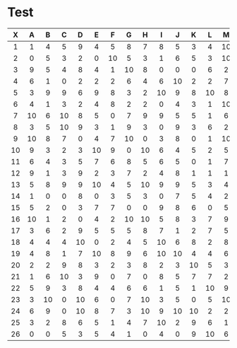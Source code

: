 # Test

|X|A|B|C|D|E|F|G|H|I|J|K|L|M|N|O|P|Q|R|S|T|U|V|W|X|Y|Z|
|:-------:|:-------:|:-------:|:-------:|:-------:|:-------:|:-------:|:-------:|:-------:|:-------:|:-------:|:-------:|:-------:|:-------:|:-------:|:-------:|:-------:|:-------:|:-------:|:-------:|:-------:|:-------:|:-------:|:-------:|:-------:|:-------:|:-------:|
|1|1|4|5|9|4|5|8|7|8|5|3|4|10|6|9|6|9|8|10|7|2|6|3|0|6|7|
|2|0|5|3|2|0|10|5|3|1|6|5|3|10|3|2|10|2|9|1|3|10|8|8|8|0|3|
|3|9|5|4|8|4|1|10|8|0|0|0|6|2|9|10|3|3|5|5|2|9|7|7|7|7|10|
|4|6|1|0|2|2|2|6|4|6|10|2|2|7|9|0|8|4|4|1|0|1|9|2|8|0|5|
|5|3|9|9|6|9|8|3|2|10|9|8|10|8|3|9|0|0|7|3|0|0|10|7|5|1|5|
|6|4|1|3|2|4|8|2|2|0|4|3|1|10|7|5|2|10|10|3|10|3|1|6|10|2|2|
|7|10|6|10|8|5|0|7|9|9|5|5|1|6|7|1|6|1|4|6|4|6|6|8|6|9|8|
|8|3|5|10|9|3|1|9|3|0|9|3|6|2|2|6|9|10|3|4|9|5|5|0|5|4|4|
|9|10|8|7|0|4|7|10|0|3|8|0|1|10|3|5|1|3|10|10|3|3|0|3|5|0|3|
|10|9|3|2|3|10|9|0|10|6|4|5|2|5|9|7|8|3|0|9|2|4|3|8|2|8|6|
|11|6|4|3|5|7|6|8|5|6|5|0|1|7|0|3|4|4|2|0|7|3|0|5|7|7|0|
|12|9|1|3|9|2|3|7|2|4|8|1|1|1|6|3|8|9|8|3|2|3|0|7|0|2|9|
|13|5|8|9|9|10|4|5|10|9|9|5|3|4|4|4|0|4|0|10|4|7|10|3|2|8|3|
|14|1|0|0|8|0|3|5|3|0|7|5|4|2|2|0|0|5|5|0|8|10|2|8|1|10|3|
|15|5|2|0|3|7|7|0|0|9|8|6|0|5|10|0|4|6|1|5|2|7|9|8|2|2|7|
|16|10|1|2|0|4|2|10|10|5|8|3|7|9|2|1|5|2|7|10|5|0|5|6|7|10|3|
|17|3|6|2|9|5|5|5|8|7|1|2|7|5|10|0|6|0|4|5|0|1|4|3|0|7|2|
|18|4|4|4|10|0|2|4|5|10|6|8|2|8|6|9|4|5|4|1|6|0|0|7|2|8|10|
|19|4|8|1|7|10|8|9|6|10|10|4|4|6|0|9|7|1|2|9|10|1|8|0|4|1|7|
|20|2|2|9|8|3|2|3|8|2|3|10|5|3|2|3|7|3|6|2|8|2|2|3|9|7|10|
|21|1|6|10|3|9|0|7|0|8|5|7|7|2|9|10|6|4|9|6|3|5|6|7|7|2|8|
|22|5|9|3|8|4|4|6|6|1|5|1|10|9|6|5|7|3|0|6|9|4|5|9|8|4|1|
|23|3|10|0|10|6|0|7|10|3|5|0|5|10|5|10|4|5|8|6|3|2|2|4|10|7|4|
|24|6|9|0|10|8|7|3|10|9|10|10|2|2|5|7|6|5|10|1|4|5|2|10|1|2|0|
|25|3|2|8|6|5|1|4|7|10|2|9|6|1|8|5|5|2|0|0|6|6|10|10|1|2|1|
|26|0|0|5|3|5|4|1|0|4|0|9|10|6|7|9|4|9|2|10|7|7|4|10|7|2|3|

